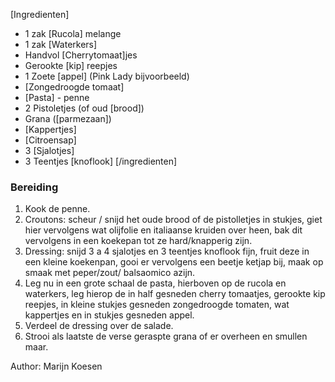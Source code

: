 [Ingredienten]
* 1 zak [Rucola] melange
* 1 zak [Waterkers]
* Handvol [Cherrytomaat]jes
* Gerookte [kip] reepjes
* 1 Zoete [appel] (Pink Lady bijvoorbeeld) 
* [Zongedroogde tomaat]
* [Pasta] - penne
* 2 Pistoletjes (of oud [brood])
* Grana ([parmezaan])
* [Kappertjes]
* [Citroensap]
* 3 [Sjalotjes]
* 3 Teentjes [knoflook]
[/ingredienten]


### Bereiding

1. Kook de penne.
2. Croutons: scheur / snijd het oude brood of de pistolletjes in stukjes, giet hier vervolgens wat olijfolie en italiaanse kruiden over heen, bak dit vervolgens in een koekepan tot ze hard/knapperig zijn.
3. Dressing: snijd 3 a 4 sjalotjes en 3 teentjes knoflook fijn, fruit deze in een kleine koekenpan, gooi er vervolgens een beetje ketjap bij, maak op smaak met peper/zout/ balsaomico azijn.
4. Leg nu in een grote schaal de pasta, hierboven op de rucola en waterkers, leg hierop de in half gesneden cherry tomaatjes, gerookte kip reepjes, in kleine stukjes gesneden zongedroogde tomaten, wat kappertjes en in stukjes gesneden appel.
5. Verdeel de dressing over de salade.
6. Strooi als laatste de verse geraspte grana of er overheen en smullen maar.

Author: Marijn Koesen
